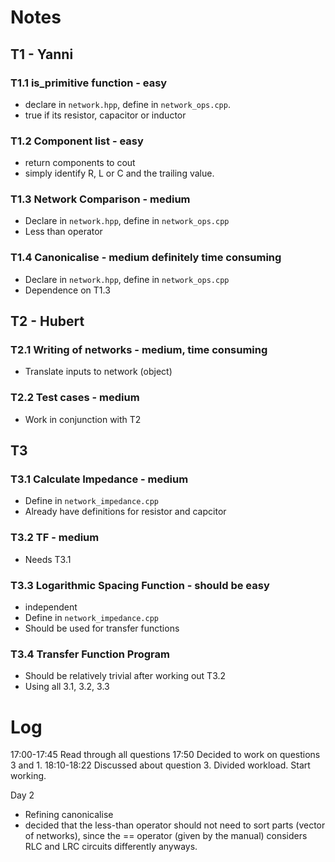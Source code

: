 Notes
=====


T1 - Yanni
----------

### T1.1 is_primitive function - easy
- declare in `network.hpp`, define in `network_ops.cpp`.
- true if its resistor, capacitor or inductor

### T1.2 Component list - easy
- return components to cout
- simply identify R, L or C and the trailing value.

### T1.3  Network Comparison - medium
- Declare in `network.hpp`, define in `network_ops.cpp`
- Less than operator

### T1.4 Canonicalise - medium definitely time consuming
- Declare in `network.hpp`, define in `network_ops.cpp`
- Dependence on T1.3


T2 - Hubert
-----------

### T2.1 Writing of networks - medium, time consuming
- Translate inputs to network (object)

### T2.2 Test cases - medium
- Work in conjunction with T2

T3
--

### T3.1 Calculate Impedance - medium
- Define in `network_impedance.cpp`
- Already have definitions for resistor and capcitor

### T3.2 TF - medium
- Needs T3.1

### T3.3 Logarithmic Spacing Function - should be easy
- independent
- Define in `network_impedance.cpp`
- Should be used for transfer functions

### T3.4 Transfer Function Program
- Should be relatively trivial after working out T3.2
- Using all 3.1, 3.2, 3.3


Log
===

17:00-17:45 Read through all questions
17:50 Decided to work on questions 3 and 1.
18:10-18:22 Discussed about question 3. Divided workload. Start working.

Day 2
- Refining canonicalise
- decided that the less-than operator should not need to sort parts (vector of networks), 
since the == operator (given by the manual) considers RLC and LRC circuits differently anyways.
